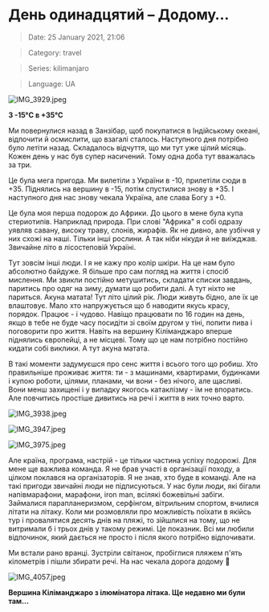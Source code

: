# День одинадцятий – Додому…

> Date: 25 January 2021, 21:06

> Category: travel

> Series: kilimanjaro

> Language: UA

![IMG_3929.jpeg](https://res.craft.do/user/full/b5a256f3-51ff-c8e5-10fe-9343b6a0451d/doc/0F48D68C-B0F8-4ECD-A68F-0F09A45FE2EF/7488C12B-454B-43EA-92FB-C67A5213D962_2/IMG_3929.jpeg)

**З -15°C в +35°C**

Ми повернулися назад в Занзібар, щоб покупатися в Індійському океані, відпочити й осмислити, що взагалі сталось. Наступного дня потрібно було летіти назад. Складалось відчуття, що ми тут уже цілий місяць. Кожен день у нас був супер насичений. Тому одна доба тут вважалась за три.

Це була мега пригода. Ми вилетіли з України в -10, прилетіли сюди в +35. Піднялись на вершину в -15, потім спустилися знову в +35. І наступного дня нас знову чекала Україна, але слава Богу з +0.

Це була моя перша подорож до Африки. До цього в мене була купа стериотипів. Наприклад природа. При слові "Африка" я собі одразу уявляв савану, високу траву, слонів, жирафів. Як не дивно, але узбіччя у них схожі на наші. Тільки інші рослини. А так ніби нікуди й не виїжджав. Звичайне літо в лісостеповій Україні.

Тут зовсім інші люди. І я не кажу про колір шкіри. На це нам було абсолютно байдуже. Я більше про сам погляд на життя і спосіб мислення. Ми звикли постійно метушитись, складати списки завдань, паритись про одяг на зиму, думати що робити далі. А тут ніхто не париться. Акуна матата! Тут літо цілий рік. Люди живуть бідно, але їх це влаштовує. Мало хто напружується що б наводити якусь красу, порядок. Працює - і чудово. Навіщо працювати по 16 годин на день, якщо в тебе не буде часу посидіти зі своїм другом у тіні, попити пива і поговорити про життя. Навіть на вершину Кіліманджаро вперше піднялись європейці, а не місцеві. Тому що це нам потрібно постійно кидати собі виклики. А тут акуна матата.

В такі моменти задумуєшся про сенс життя і всього того що робиш. Хто правильніше проживає життя: ти - з машинами, квартирами, будинками і купою роботи, цілями, планами, чи вони - без нічого, але щасливі. Вони менш захищені і у випадку якогось катаклізму - їм не впоратись. Але повчитись простіше дивитись на речі і життя в них точно варто.

![IMG_3938.jpeg](https://res.craft.do/user/full/b5a256f3-51ff-c8e5-10fe-9343b6a0451d/doc/0F48D68C-B0F8-4ECD-A68F-0F09A45FE2EF/90B853E8-439D-4689-8D1D-48F05251DD07_2/IMG_3938.jpeg)

![IMG_3947.jpeg](https://res.craft.do/user/full/b5a256f3-51ff-c8e5-10fe-9343b6a0451d/doc/0F48D68C-B0F8-4ECD-A68F-0F09A45FE2EF/D8718489-E45D-45B6-B414-D3B886C29203_2/IMG_3947.jpeg)

![IMG_3975.jpeg](https://res.craft.do/user/full/b5a256f3-51ff-c8e5-10fe-9343b6a0451d/doc/0F48D68C-B0F8-4ECD-A68F-0F09A45FE2EF/4A7986B4-6F7F-4769-A595-0B3347EF7F89_2/IMG_3975.jpeg)

Але країна, програма, настрій - це тільки частина успіху подорожі. Для мене ще важлива команда. Я не брав участі в організації походу, а цілком поклався на організаторів. Я не знав, хто буде в команді. Але на такі пригоди звичайні люди не підписуються. У нас були люди, які бігали напівмарафони, марафони, iron man, всілякі божевільні забіги. Займалися парапланеризмом, серфінгом, вітрильним спортом, вчилися літати на літаку.  Коли ми розмовляли про можливість поїхати в якійсь тур і провалятися десять днів на пляжі, то зійшлися на тому, що не витримали б і трьох днів у такому режимі. Це показник. Всі ми любили відпочинок, який дається не просто і після якого потрібно відпочивати.

Ми встали рано вранці. Зустріли світанок, пробіглися пляжем п'ять кілометрів і пішли збирати речі. На нас чекала дорога додому 🙂

![IMG_4057.jpeg](https://res.craft.do/user/full/b5a256f3-51ff-c8e5-10fe-9343b6a0451d/doc/0F48D68C-B0F8-4ECD-A68F-0F09A45FE2EF/68513B48-CA9F-4F57-97D0-60D797E4FC9A_2/IMG_4057.jpeg)

**Вершина Кіліманджаро з ілюмінатора літака. Ще недавно ми були там…**

